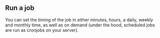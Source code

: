 


## Run a job

You can set the timing of the job in either minutes, hours, a daily, weekly and monthly time, as well as on demand (under the hood, scheduled jobs are run as cronjobs on your server).

